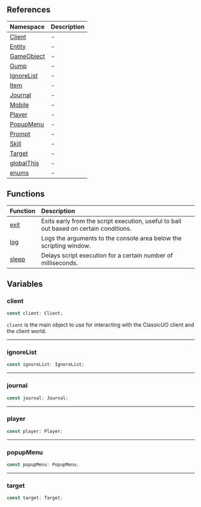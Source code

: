 ## References

| Namespace                                    | Description |
| :------------------------------------------- | :---------- |
| [Client](namespaces/Client/index.md)         | -           |
| [Entity](namespaces/Entity/index.md)         | -           |
| [GameObject](namespaces/GameObject/index.md) | -           |
| [Gump](namespaces/Gump/index.md)             | -           |
| [IgnoreList](namespaces/IgnoreList/index.md) | -           |
| [Item](namespaces/Item/index.md)             | -           |
| [Journal](namespaces/Journal/index.md)       | -           |
| [Mobile](namespaces/Mobile/index.md)         | -           |
| [Player](namespaces/Player/index.md)         | -           |
| [PopupMenu](namespaces/PopupMenu/index.md)   | -           |
| [Prompt](namespaces/Prompt/index.md)         | -           |
| [Skill](namespaces/Skill/index.md)           | -           |
| [Target](namespaces/Target/index.md)         | -           |
| [globalThis](namespaces/globalThis/index.md) | -           |
| [enums](namespaces/enums/index.md)           | -           |

## Functions

| Function                    | Description                                                                            |
| :-------------------------- | :------------------------------------------------------------------------------------- |
| [exit](functions/exit.md)   | Exits early from the script execution, useful to bail out based on certain conditions. |
| [log](functions/log.md)     | Logs the arguments to the console area below the scripting window.                     |
| [sleep](functions/sleep.md) | Delays script execution for a certain number of milliseconds.                          |

## Variables

<div class="heading-level-3">
<a id="client" name="client"></a>

### client

```ts
const client: Client;
```

`client` is the main object to use for interacting with the ClassicUO client and the client world.

</div>

---

<div class="heading-level-3">
<a id="ignorelist" name="ignorelist"></a>

### ignoreList

```ts
const ignoreList: IgnoreList;
```

</div>

---

<div class="heading-level-3">
<a id="journal" name="journal"></a>

### journal

```ts
const journal: Journal;
```

</div>

---

<div class="heading-level-3">
<a id="player" name="player"></a>

### player

```ts
const player: Player;
```

</div>

---

<div class="heading-level-3">
<a id="popupmenu" name="popupmenu"></a>

### popupMenu

```ts
const popupMenu: PopupMenu;
```

</div>

---

<div class="heading-level-3">
<a id="target" name="target"></a>

### target

```ts
const target: Target;
```

</div>
